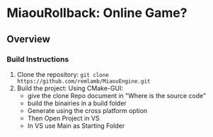 # MiaouRollback: Online Game?

## Overview


### Build Instructions
1. Clone the repository: `git clone https://github.com/remlamb/MiaouEngine.git`
2. Build the project:
   Using CMake-GUI:
    - give the clone Repo document in "Where is the source code"
    - build the binairies in a build folder
    - Generate using the cross platform option
    - Then Open Project in VS
    - In VS use Main as Starting Folder
      
